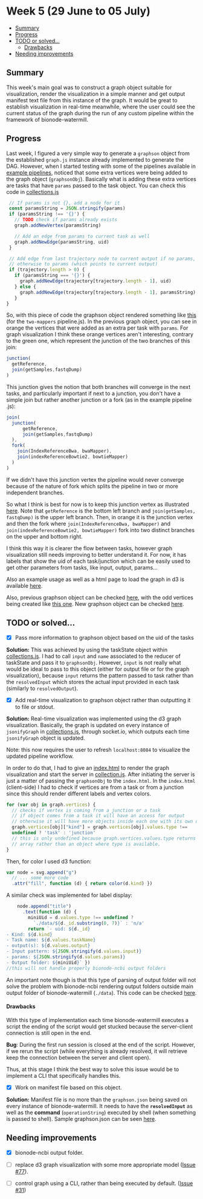 # Week 5 (29 June to 05 July)

- [Summary](#summary)
- [Progress](#progress)
- [TODO or solved...](#todo-or-solved)
    - [Drawbacks](#drawbacks)
- [Needing improvements](#needing-improvements)

## Summary

This week's main goal was to construct a graph object suitable for 
visualization, render the visualization in a simple manner and get output 
manifest text file from this instance of the graph. It would be great to 
establish visualization in real-time meanwhile, where the user could see the 
current status of the graph during the run of any custom pipeline within the 
framework of bionode-watermill.

## Progress

Last week, I figured a very simple way to generate a `graphson` object from the 
established `graph.js` instance already implemented to generate the DAG. 
However, when I started testing with some of the pipelines available in 
[example pipelines](https://github.com/bionode/bionode-watermill/tree/master/examples/pipelines), 
noticed that some extra vertices were being added to the graph object 
(`graphsonObj`). Basically what is adding these extra vertices are tasks that
 have `params` passed to the task object. You can check this code in 
 [collections.js](https://github.com/bionode/bionode-watermill/blob/master/lib/reducers/collection.js)
 
 ```javascript
  // If params is not {}, add a node for it
  const paramsString = JSON.stringify(params)
  if (paramsString !== '{}') {
    // TODO check if params already exists
    graph.addNewVertex(paramsString)

    // Add an edge from params to current task as well
    graph.addNewEdge(paramsString, uid)
  }

  // Add edge from last trajectory node to current output if no params,
  // otherwise to params (which points to current output)
  if (trajectory.length > 0) {
    if (paramsString === '{}') {
      graph.addNewEdge(trajectory[trajectory.length - 1], uid)
    } else {
      graph.addNewEdge(trajectory[trajectory.length - 1], paramsString)
    }
}
```

So, with this piece of code the graphson object rendered something like 
[this](https://github.com/bionode/GSoC17/tree/master/imgs#previous-instance-of-the-graph)
(for the `two-mappers` pipeline.js).
In the previous graph object, you can see in orange the vertices that were 
added as an extra per task with `params`. For graph visualization I think 
these orange vertices aren't interesting, contrary to the green one, which 
represent the junction of the two branches of this join:

```javascript
junction(
  getReference,
  join(getSamples,fastqDump)
)
```

This junction gives the notion that both branches will converge in the next 
tasks, and particularly important if next to a junction, you don't have a 
simple join but rather another junction or a fork (as in the example pipeline
.js):

```javascript
join(
  junction(
      getReference,
      join(getSamples,fastqDump)
  ),
  fork(
    join(IndexReferenceBwa, bwaMapper),
    join(indexReferenceBowtie2, bowtieMapper)
  )
)
```

If we didn't have this junction vertex the pipeline would never converge 
because of the nature of fork which splits the pipeline in two or more 
independent branches.

So what I think is best for now is to keep this junction vertex as 
illustrated [here](https://github.com/bionode/GSoC17/tree/master/imgs#new-instance-of-graph).
Note that `getReference` is the bottom left branch and `join(getSamples,
fastqDump)` is the upper left branch. Then, in orange it is the junction 
vertex and then the fork where `join(IndexReferenceBwa, bwaMapper)` and `join(indexReferenceBowtie2, bowtieMapper)`
fork into two distinct branches on the upper and bottom right.

I think this way it is clearer the flow between tasks, however graph 
visualization still needs improving to better understand it. For now, it has 
labels that show the uid of each task/junction which can be easily used to 
get other parameters from tasks, like input, output, params...

Also an example usage as well as a html page to load the graph in d3 is 
available [here](https://github.com/bionode/GSoC17/blob/master/Experimental_code/graph/index.html).

Also, previous graphson object can be checked [here](https://github.com/bionode/GSoC17/blob/master/Experimental_code/graph/prev_graphson.json), 
with the odd vertices being created like [this one](https://github.com/bionode/GSoC17/blob/master/Experimental_code/graph/prev_graphson.json#L14).
New graphson object can be checked [here](https://github.com/bionode/GSoC17/blob/master/Experimental_code/graph/graphson.json).

## TODO or solved...

* [x] Pass more information to graphson object based on the uid of the tasks

**Solution:**
This was achieved by using the taskState object within 
[collections.js](https://github.com/bionode/bionode-watermill/blob/master/lib/reducers/collection.js).
I had to call `input`  and `name` associated to the reducer of taskState and 
pass it to `graphsonObj`. However, `input` is not really what would be ideal to
 pass to this object (either for output file or for the graph visualization),
  because `input` returns the pattern passed to task rather than the 
  `resolvedInput` which stores the actual input provided in each task 
  (similarly to `resolvedOutput`).

* [x] Add real-time visualization to graphson object rather than outputting it
 to file or stdout.
 
 **Solution:**
 Real-time visualization was implemented using the d3 graph visualization. 
 Basically, the graph is updated on every instance of `jsonifyGraph` in
 [collections.js](https://github.com/bionode/bionode-watermill/blob/master/lib/reducers/collection.js),
 through socket.io, which outputs each time `jsonifyGraph` object is updated.
 
 Note: this now requires the user to refresh `localhost:8084` to visualize 
 the updated pipeline workflow.
 
  In order to do that, I had to give an [index.html](https://github.com/bionode/bionode-watermill/blob/viz/viz/index.html) 
  to render the graph visualization and start the server in [collection.js](https://github.com/bionode/bionode-watermill/blob/viz/lib/reducers/collection.js#L23-L28).
 After initiating the server is just a matter of passing the `graphsonObj` to
  the `index.html`. In the `index.html` (client-side) I had to check if 
  vertices are from a task or from a junction since this should render 
  different labels and vertex colors.
  
  ```javascript
  for (var obj in graph.vertices) {
    // checks if vertex is coming from a junction or a task
    // if object comes from a task it will have an access for output
    // otherwise it will have more objects inside each one with its own output
    graph.vertices[obj]["kind"] = graph.vertices[obj].values.type !==
    undefined ? 'task' : 'junction'
    // this is only undefined because graph.vertices.values.type returns an
    // array rather than an object where type is available.
  }
```

Then, for color I used d3 function:

```javascript
var node = svg.append("g")
  // ... some more code
  .attr("fill", function (d) { return color(d.kind) })
```

A similar check was implemented for label display:

```javascript
    node.append("title")
      .text(function (d) {
        miniUid = d.values.type !== undefined ?
          `./data/${d._id.substring(0, 7)}` : 'n/a'
        return `- uid: ${d._id}
- Kind: ${d.kind}
- Task name: ${d.values.taskName}
- output(s): ${d.values.output}
- Input pattern: ${JSON.stringify(d.values.input)}
- params: ${JSON.stringify(d.values.params)}
- Output folder: ${miniUid}` })
//this will not handle properly bionode-ncbi output folders
```

An important note though is that this type of parsing of output folder will 
not solve the problem with bionode-ncbi rendering output folders outside main
 output folder of bionode-watermill (`./data`). This code can be checked 
 [here](https://github.com/bionode/bionode-watermill/blob/viz/viz/index.html#L49-L89).
 
#### Drawbacks
 
 With this type of implementation each time bionode-watermill executes a 
 script the ending of the script would get stucked because the server-client 
 connection is still open in the end. 
 
 **Bug**: During the first run session is closed at the end of the script. 
 However, if we rerun the script (while everything is already resolved, it 
 will retrieve keep the connection between the server and client open).
 
 Thus, at this stage I think the best way to solve this issue would be to 
 implement a CLI 
 that specifically handles this.

* [x] Work on manifest file based on this object.

 **Solution:**
 Manifest file is no more than the `graphson.json` being saved on every 
 instance of bionode-watermill. It needs to have the **`resolvedInput`** as 
 well 
 as the **command** (`operationString`) executed by shell (when something is 
 passed to shell).
 Sample graphson.json can be seen [here](https://github.com/bionode/GSoC17/blob/master/Experimental_code/graph/graphson.json).
 
## Needing improvements
 
* [x] bionode-ncbi output folder.
* [ ] replace d3 graph visualization with some more appropriate model ([Issue #77](https://github.com/bionode/bionode-watermill/issues/77)).
* [ ] control graph using a CLI, rather than being executed by default.
([Issue #31](https://github.com/bionode/bionode-watermill/issues/31))
 
 
